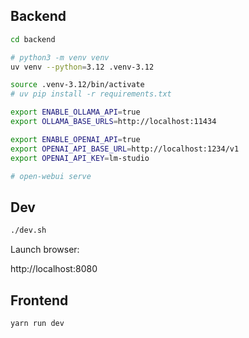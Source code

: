 

## Backend

```bash
cd backend

# python3 -m venv venv
uv venv --python=3.12 .venv-3.12

source .venv-3.12/bin/activate
# uv pip install -r requirements.txt

export ENABLE_OLLAMA_API=true
export OLLAMA_BASE_URLS=http://localhost:11434

export ENABLE_OPENAI_API=true
export OPENAI_API_BASE_URL=http://localhost:1234/v1
export OPENAI_API_KEY=lm-studio

# open-webui serve
```

## Dev

```bash
./dev.sh
```


Launch browser:

http://localhost:8080

## Frontend

```bash
yarn run dev
```
